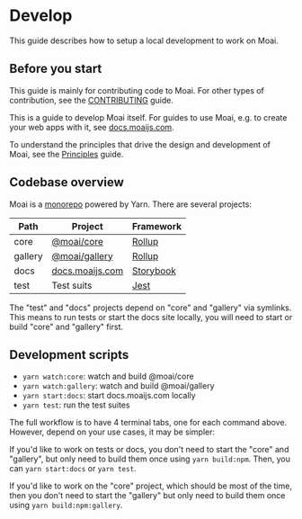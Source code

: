 # Develop

This guide describes how to setup a local development to work on Moai.

## Before you start

This guide is mainly for contributing code to Moai. For other types of contribution, see the [CONTRIBUTING](./CONTRIBUTING.md) guide.

This is a guide to develop Moai itself. For guides to use Moai, e.g. to create your web apps with it, see [docs.moaijs.com](https://docs.moaijs.com).

To understand the principles that drive the design and development of Moai, see the [Principles](https://docs.moaijs.com/?path=/docs/intro-principles--page) guide.

## Codebase overview

Moai is a [monorepo](https://classic.yarnpkg.com/en/docs/workspaces/) powered by Yarn. There are several projects:

| Path    | Project           | Framework   |
| ------- | ----------------- | ----------- |
| core    | [@moai/core]      | [Rollup]    |
| gallery | [@moai/gallery]   | [Rollup]    |
| docs    | [docs.moaijs.com] | [Storybook] |
| test    | Test suits        | [Jest]      |

The "test" and "docs" projects depend on "core" and "gallery" via symlinks. This means to run tests or start the docs site locally, you will need to start or build "core" and "gallery" first.

[@moai/core]: https://www.npmjs.com/package/@moai/core
[@moai/gallery]: https://www.npmjs.com/package/@moai/gallery
[docs.moaijs.com]: https://docs.moaijs.com
[storybook]: https://storybook.js.org
[jest]: https://jestjs.io
[next.js]: https://nextjs.org
[rollup]: https://rollupjs.org/guide/en/

## Development scripts

-   `yarn watch:core`: watch and build @moai/core
-   `yarn watch:gallery`: watch and build @moai/gallery
-   `yarn start:docs`: start docs.moaijs.com locally
-   `yarn test`: run the test suites

The full workflow is to have 4 terminal tabs, one for each command above. However, depend on your use cases, it may be simpler:

If you'd like to work on tests or docs, you don't need to start the "core" and "gallery", but only need to build them once using `yarn build:npm`. Then, you can `yarn start:docs` or `yarn test`.

If you'd like to work on the "core" project, which should be most of the time, then you don't need to start the "gallery" but only need to build them once using `yarn build:npm:gallery`.
